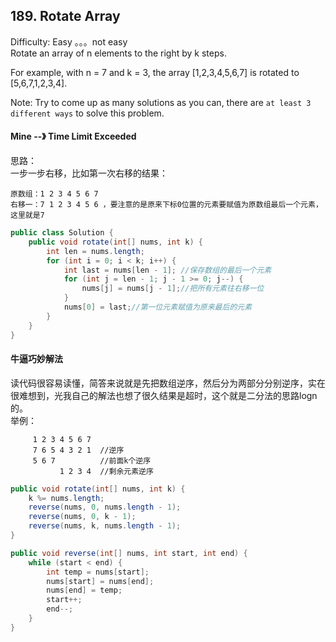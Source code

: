 ## 189. Rotate Array
Difficulty: Easy 。。。not easy  
Rotate an array of n elements to the right by k steps.

For example, with n = 7 and k = 3, the array [1,2,3,4,5,6,7] is rotated to [5,6,7,1,2,3,4].

Note:
Try to come up as many solutions as you can, there are `at least 3 different ways` to solve this problem.  

#### Mine --》 Time Limit Exceeded
思路：  
一步一步右移，比如第一次右移的结果：
```
原数组：1 2 3 4 5 6 7
右移一：7 1 2 3 4 5 6 ，要注意的是原来下标0位置的元素要赋值为原数组最后一个元素，这里就是7
```
```java
public class Solution {
    public void rotate(int[] nums, int k) {
        int len = nums.length;
        for (int i = 0; i < k; i++) {
            int last = nums[len - 1]; //保存数组的最后一个元素
            for (int j = len - 1; j - 1 >= 0; j--) {
                nums[j] = nums[j - 1];//把所有元素往右移一位
            }
            nums[0] = last;//第一位元素赋值为原来最后的元素
        }
    }
}
```

#### 牛逼巧妙解法
读代码很容易读懂，简答来说就是先把数组逆序，然后分为两部分分别逆序，实在很难想到，光我自己的解法也想了很久结果是超时，这个就是二分法的思路logn的。  
举例：  
```
     1 2 3 4 5 6 7
     7 6 5 4 3 2 1  //逆序
     5 6 7          //前面k个逆序
           1 2 3 4  //剩余元素逆序
```
```java
public void rotate(int[] nums, int k) {
    k %= nums.length;
    reverse(nums, 0, nums.length - 1);
    reverse(nums, 0, k - 1);
    reverse(nums, k, nums.length - 1);
}

public void reverse(int[] nums, int start, int end) {
    while (start < end) {
        int temp = nums[start];
        nums[start] = nums[end];
        nums[end] = temp;
        start++;
        end--;
    }
}
```
